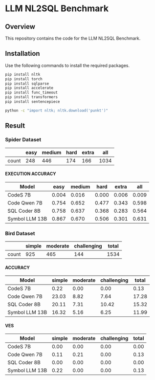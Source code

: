 # LLM NL2SQL Benchmark

## Overview

This repository contains the code for the LLM NL2SQL Benchmark. 

## Installation

Use the following commands to install the required packages.

```sh
pip install nltk
pip install torch
pip install sqlparse
pip install accelerate
pip install func_timeout
pip install transformers
pip install sentencepiece

python -c "import nltk; nltk.download('punkt')"
```

## Result

### Spider Dataset

|                     | easy | medium | hard | extra | all |
|---------------------|------|--------|------|-------|-----|
| count               | 248  | 446    | 174  | 166   | 1034|

#### EXECUTION ACCURACY

| Model         | easy | medium | hard | extra | all   |
|---------------|------|--------|------|-------|-------|
| CodeS 7B      | 0.004| 0.016  | 0.000| 0.006 | 0.009 |
| Code Qwen 7B  | 0.754| 0.652  | 0.477| 0.343 | 0.598 |
| SQL Coder 8B  | 0.758| 0.637  | 0.368| 0.283 | 0.564 |
| Symbol LLM 13B| 0.867| 0.670  | 0.506| 0.301 | 0.631 |

### Bird Dataset

|                     | simple | moderate | challenging | total |
|---------------------|--------|----------|-------------|-------|
| count               | 925    | 465      | 144         | 1534  |

#### ACCURACY

| Model         | simple | moderate | challenging | total |
|---------------|--------|----------|-------------|-------|
| CodeS 7B      | 0.22   | 0.00     | 0.00        |  0.13 |
| Code Qwen 7B  | 23.03  | 8.82     | 7.64        | 17.28 |
| SQL Coder 8B  | 20.11  | 7.31     | 10.42       | 15.32 |
| Symbol LLM 13B| 16.32  | 5.16     | 6.25        | 11.99 |

#### VES

| Model         | simple | moderate | challenging | total |
|---------------|--------|----------|-------------|-------|
| CodeS 7B      | 0.00   | 0.00     | 0.00        | 0.00  |
| Code Qwen 7B  | 0.11   | 0.21     | 0.00        | 0.13  |
| SQL Coder 8B  | 0.00   | 0.00     | 0.00        | 0.00  |
| Symbol LLM 13B| 0.22   | 0.00     | 0.00        | 0.13  |

